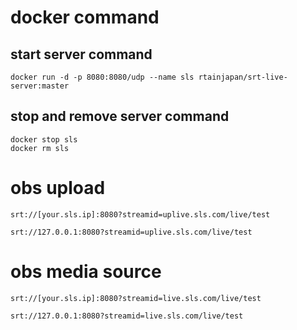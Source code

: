 # docker command
## start server command
```
docker run -d -p 8080:8080/udp --name sls rtainjapan/srt-live-server:master
```

## stop and remove server command
```
docker stop sls
docker rm sls
```

# obs upload
```
srt://[your.sls.ip]:8080?streamid=uplive.sls.com/live/test

srt://127.0.0.1:8080?streamid=uplive.sls.com/live/test
```

# obs media source
```
srt://[your.sls.ip]:8080?streamid=live.sls.com/live/test

srt://127.0.0.1:8080?streamid=live.sls.com/live/test
```
